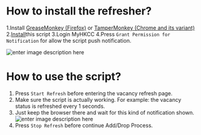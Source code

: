 # How to install the refresher?

 1.Install [GreaseMonkey (Firefox)](https://addons.mozilla.org/en-US/firefox/addon/greasemonkey/) or  [TamperMonkey (Chrome and its variant)](https://chrome.google.com/webstore/detail/tampermonkey/dhdgffkkebhmkfjojejmpbldmpobfkfo?hl=zh-HK)
    2.[Install](https://gitlab.com/ce1011/new-myhkcc-adddrop-refresher/-/raw/master/script.user.js)this script
    3.Login MyHKCC
    4.Press `Grant Permission for Notification` for allow the script push notification.

![enter image description here](https://i.imgur.com/aUhDAFI.png)

# How to use the script?

 1. Press `Start Refresh`	 before entering the vacancy refresh page.
 2. Make sure the script is actually working. For example: the vacancy status is refreshed every 1 seconds. 
 3. Just keep the browser there and wait for this kind of notification shown. 
  ![enter image description
    here](https://i.imgur.com/fZAnV3j.png)
 4.   Press `Stop Refresh` before continue Add/Drop Process.

